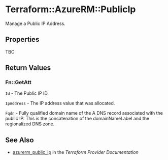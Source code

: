 # Terraform::AzureRM::PublicIp

Manage a Public IP Address.

## Properties

TBC

## Return Values

### Fn::GetAtt

`Id` - The Public IP ID.

`IpAddress` - The IP address value that was allocated.

`Fqdn` - Fully qualified domain name of the A DNS record associated with the public IP. This is the concatenation of the domainNameLabel and the regionalized DNS zone.

## See Also

* [azurerm_public_ip](https://www.terraform.io/docs/providers/azurerm/r/public_ip.html) in the _Terraform Provider Documentation_